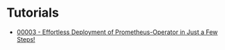 Tutorials
===

- [00003 - Effortless Deployment of Prometheus-Operator in Just a Few Steps!](./00003)